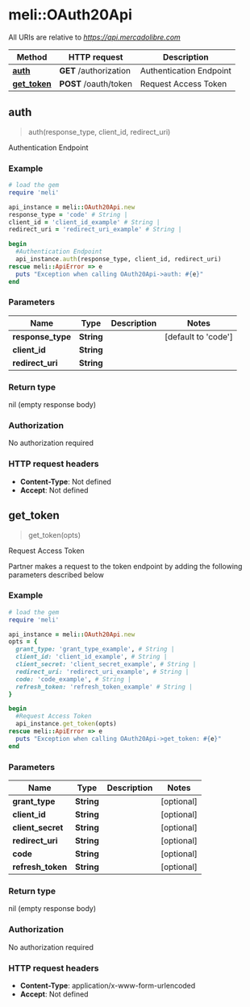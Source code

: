 # meli::OAuth20Api

All URIs are relative to *https://api.mercadolibre.com*

Method | HTTP request | Description
------------- | ------------- | -------------
[**auth**](OAuth20Api.md#auth) | **GET** /authorization | Authentication Endpoint
[**get_token**](OAuth20Api.md#get_token) | **POST** /oauth/token | Request Access Token



## auth

> auth(response_type, client_id, redirect_uri)

Authentication Endpoint

### Example

```ruby
# load the gem
require 'meli'

api_instance = meli::OAuth20Api.new
response_type = 'code' # String | 
client_id = 'client_id_example' # String | 
redirect_uri = 'redirect_uri_example' # String | 

begin
  #Authentication Endpoint
  api_instance.auth(response_type, client_id, redirect_uri)
rescue meli::ApiError => e
  puts "Exception when calling OAuth20Api->auth: #{e}"
end
```

### Parameters


Name | Type | Description  | Notes
------------- | ------------- | ------------- | -------------
 **response_type** | **String**|  | [default to &#39;code&#39;]
 **client_id** | **String**|  | 
 **redirect_uri** | **String**|  | 

### Return type

nil (empty response body)

### Authorization

No authorization required

### HTTP request headers

- **Content-Type**: Not defined
- **Accept**: Not defined


## get_token

> get_token(opts)

Request Access Token

Partner makes a request to the token endpoint by adding the following parameters described below

### Example

```ruby
# load the gem
require 'meli'

api_instance = meli::OAuth20Api.new
opts = {
  grant_type: 'grant_type_example', # String | 
  client_id: 'client_id_example', # String | 
  client_secret: 'client_secret_example', # String | 
  redirect_uri: 'redirect_uri_example', # String | 
  code: 'code_example', # String | 
  refresh_token: 'refresh_token_example' # String | 
}

begin
  #Request Access Token
  api_instance.get_token(opts)
rescue meli::ApiError => e
  puts "Exception when calling OAuth20Api->get_token: #{e}"
end
```

### Parameters


Name | Type | Description  | Notes
------------- | ------------- | ------------- | -------------
 **grant_type** | **String**|  | [optional] 
 **client_id** | **String**|  | [optional] 
 **client_secret** | **String**|  | [optional] 
 **redirect_uri** | **String**|  | [optional] 
 **code** | **String**|  | [optional] 
 **refresh_token** | **String**|  | [optional] 

### Return type

nil (empty response body)

### Authorization

No authorization required

### HTTP request headers

- **Content-Type**: application/x-www-form-urlencoded
- **Accept**: Not defined

